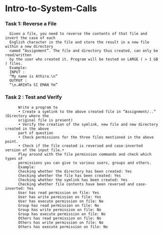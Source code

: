 # Intro-to-System-Calls

### Task 1: Reverse a File
      Given a file, you need to reverse the contents of that file and invert the case of each
      English character in the file and store the result in a new file within a new directory
      named “Assignment”. The file and directory thus created, can only be read/written
      by the user who created it. Program will be tested on LARGE ( > 1 GB ) files.
      Example:
      INPUT :
      “My name is Athira.\n”
      OUTPUT :
      “\n.ARIHTa SI EMAN Ym”
### Task 2 : Test and Verify
          Write a program to
          • Create a symlink to the above created file in “Assignment/..” (Directory where the
          original file is present)
          • Verify the creation of the symlink, new file and new directory created in the above
          part of question
          • Check permissions for the three files mentioned in the above point.
          • Check if the file created is reversed and case-inverted version of the input file.•
          Play around with the file permission commands and check which types of
          permissions you can give to various users, groups and others.
          Example:
          Checking whether the directory has been created: Yes
          Checking whether the file has been created: Yes
          Checking whether the symlink has been created: Yes
          Checking whether file contents have been reversed and case-inverted: Yes
          User has read permission on file: Yes
          User has write permission on file: Yes
          User has execute permission on file: No
          Group has read permission on file: No
          Group has write permission on file: No
          Group has execute permission on file: No
          Others has read permission on file: No
          Others has write permission on file: No
          Others has execute permission on file: No
